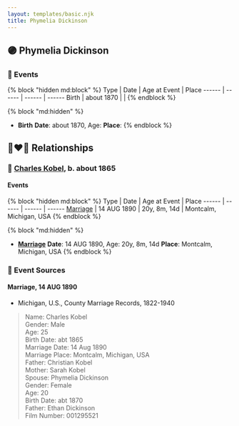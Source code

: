 ```yaml
---
layout: templates/basic.njk
title: Phymelia Dickinson
---
```

## 🟣 Phymelia Dickinson

### 📆 Events

{% block "hidden md:block" %}
Type | Date | Age at Event | Place
------ | ------ | ------ | ------
Birth | about 1870 |  |
{% endblock %}

{% block "md:hidden" %}
- **Birth**
**Date**: about 1870, Age:
**Place**:
{% endblock %}

## 👩‍❤️‍👨 Relationships

### 🔵 [Charles Kobel](/people/8/82937830), b. about 1865

#### Events

{% block "hidden md:block" %}
Type | Date | Age at Event | Place
------ | ------ | ------ | ------
[Marriage](#event-family-0-event-0) | 14 AUG 1890 | 20y, 8m, 14d | Montcalm, Michigan, USA
{% endblock %}

{% block "md:hidden" %}
- **[Marriage](#event-family-0-event-0)**
**Date**: 14 AUG 1890, Age: 20y, 8m, 14d
**Place**: Montcalm, Michigan, USA
{% endblock %}

### 📰 Event Sources

#### <a id="event-family-0-event-0"></a> Marriage, 14 AUG 1890
* Michigan, U.S., County Marriage Records, 1822-1940
>   
  > Name: Charles Kobel  
  > Gender: Male  
  > Age: 25  
  > Birth Date: abt 1865  
  > Marriage Date: 14 Aug 1890  
  > Marriage Place: Montcalm, Michigan, USA  
  > Father: Christian Kobel  
  > Mother: Sarah Kobel  
  > Spouse: Phymelia Dickinson  
  > Gender: Female  
  > Age: 20  
  > Birth Date: abt 1870  
  > Father: Ethan Dickinson  
  > Film Number: 001295521